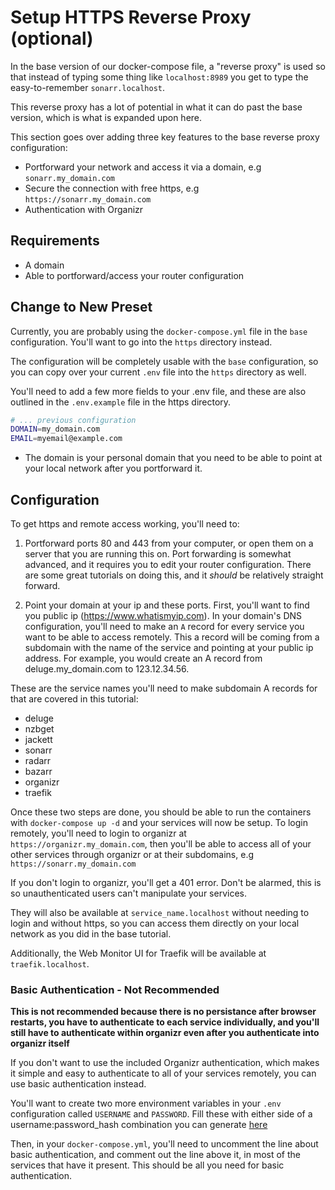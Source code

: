 # Setup HTTPS Reverse Proxy (optional)

In the base version of our docker-compose file, a "reverse proxy" is used so that instead of typing some thing like `localhost:8989` you get to type the easy-to-remember `sonarr.localhost`.

This reverse proxy has a lot of potential in what it can do past the base version, which is what is expanded upon here.

This section goes over adding three key features to the base reverse proxy configuration:

- Portforward your network and access it via a domain, e.g `sonarr.my_domain.com`
- Secure the connection with free https, e.g `https://sonarr.my_domain.com`
- Authentication with Organizr

## Requirements

- A domain
- Able to portforward/access your router configuration

## Change to New Preset

Currently, you are probably using the `docker-compose.yml` file in the `base` configuration. You'll want to go into the `https` directory instead.

The configuration will be completely usable with the `base` configuration, so you can copy over your current `.env` file into the `https` directory as well.

You'll need to add a few more fields to your .env file, and these are also outlined in the `.env.example` file in the https directory.

```bash
# ... previous configuration
DOMAIN=my_domain.com
EMAIL=myemail@example.com
```

- The domain is your personal domain that you need to be able to point at your local network after you portforward it.

## Configuration

To get https and remote access working, you'll need to:

1. Portforward ports 80 and 443 from your computer, or open them on a server that you are running this on. Port forwarding is somewhat advanced, and it requires you to edit your router configuration. There are some great tutorials on doing this, and it _should_ be relatively straight forward.

2. Point your domain at your ip and these ports. First, you'll want to find you public ip (https://www.whatismyip.com). In your domain's DNS configuration, you'll need to make an `A` record for every service you want to be able to access remotely. This a record will be coming from a subdomain with the name of the service and pointing at your public ip address. For example, you would create an A record from deluge.my_domain.com to 123.12.34.56.

These are the service names you'll need to make subdomain A records for that are covered in this tutorial:

- deluge
- nzbget
- jackett
- sonarr
- radarr
- bazarr
- organizr
- traefik

Once these two steps are done, you should be able to run the containers with `docker-compose up -d` and your services will now be setup. To login remotely, you'll need to login to organizr at `https://organizr.my_domain.com`, then you'll be able to access all of your other services through organizr or at their subdomains, e.g `https://sonarr.my_domain.com`

If you don't login to organizr, you'll get a 401 error. Don't be alarmed, this is so unauthenticated users can't manipulate your services.

They will also be available at `service_name.localhost` without needing to login and without https, so you can access them directly on your local network as you did in the base tutorial.

Additionally, the Web Monitor UI for Traefik will be available at `traefik.localhost`.

### Basic Authentication - Not Recommended

**This is not recommended because there is no persistance after browser restarts, you have to authenticate to each service individually, and you'll still have to authenticate within organizr even after you authenticate into organizr itself**

If you don't want to use the included Organizr authentication, which makes it simple and easy to authenticate to all of your services remotely, you can use basic authentication instead.

You'll want to create two more environment variables in your `.env` configuration called `USERNAME` and `PASSWORD`. Fill these with either side of a username:password_hash combination you can generate [here](http://www.htaccesstools.com/htpasswd-generator/)

Then, in your `docker-compose.yml`, you'll need to uncomment the line about basic authentication, and comment out the line above it, in most of the services that have it present. This should be all you need for basic authentication.
